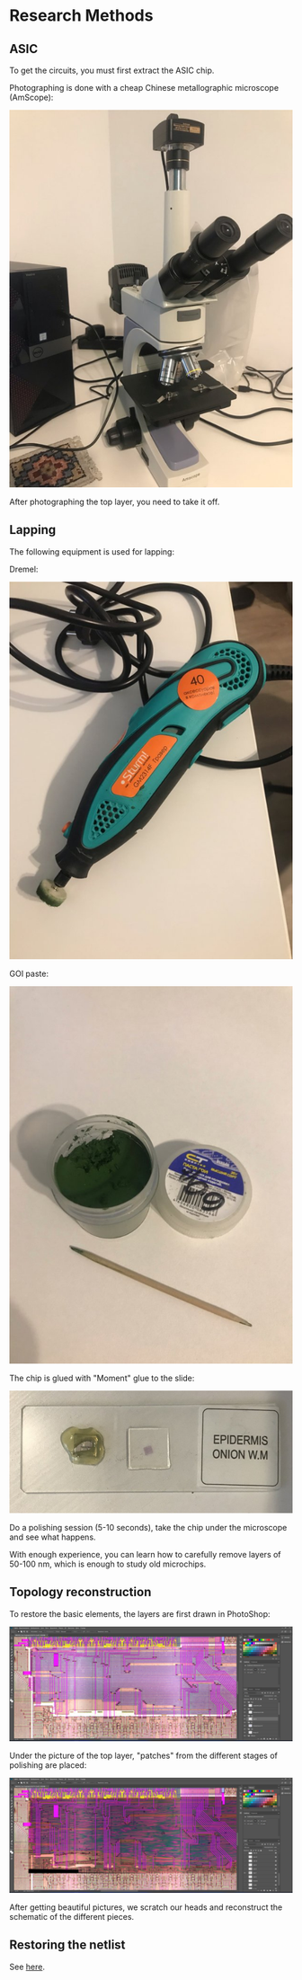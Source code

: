 # Research Methods

## ASIC

To get the circuits, you must first extract the ASIC chip.

Photographing is done with a cheap Chinese metallographic microscope (AmScope):

![micro](/imgstore/shop/micro.jpg)

After photographing the top layer, you need to take it off.

## Lapping

The following equipment is used for lapping:

Dremel:

![dremel](/imgstore/shop/dremel.jpg)

GOI paste:

![paste_goi](/imgstore/shop/paste_goi.jpg)

The chip is glued with "Moment" glue to the slide:

![glued_chip](/imgstore/shop/glued_chip.jpg)

Do a polishing session (5-10 seconds), take the chip under the microscope and see what happens.

With enough experience, you can learn how to carefully remove layers of 50-100 nm, which is enough to study old microchips.

## Topology reconstruction

To restore the basic elements, the layers are first drawn in PhotoShop:

![photoshop1](/imgstore/shop/photoshop1.jpg)

Under the picture of the top layer, "patches" from the different stages of polishing are placed:

![photoshop2](/imgstore/shop/photoshop2.jpg)

After getting beautiful pictures, we scratch our heads and reconstruct the schematic of the different pieces.

## Restoring the netlist

See [here](/netlist/Readme.md).
